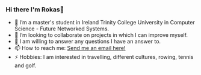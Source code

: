 ### Hi there I'm Rokas👋

<!--
**ErrorByProject/ErrorByProject** is a ✨ _special_ ✨ repository because its `README.md` (this file) appears on your GitHub profile.
Here are some ideas to get you started:
-->
- 🌱 I’m a master's student in Ireland Trinity College University in Computer Science - Future Networked Systems.
- 👯 I’m looking to collaborate on projects in which I can improve myself.
- 💬 I am willing to answer any questions I have an answer to.
- 📫 How to reach me: <a href="mailto:paulauskasrokasvia@gmail.com">Send me an email here!</a> 
- ⚡ Hobbies: I am interested in travelling, different cultures, rowing, tennis and golf.


###
